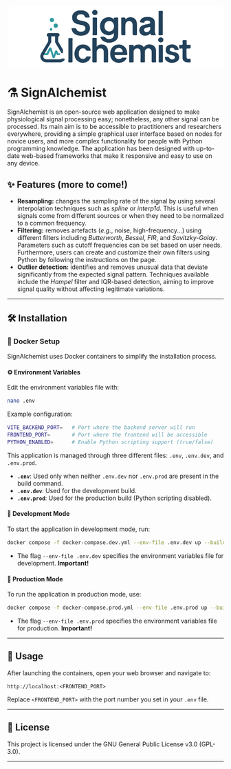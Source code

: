 
<p align="center" style="background-color: white; padding: 10px; border-radius: 15px;">
  <img src="SignAlchemist.png" alt="SignAlchemist" width="350" />
</p>

# ⚗️ SignAlchemist

SignAlchemist is an open-source web application designed to make physiological signal processing easy; nonetheless, any other signal can be processed.
Its main aim is to be accessible to practitioners and researchers everywhere, providing a simple graphical user interface based on nodes for novice users, and more complex functionality for people with Python programming knowledge.
The application has been designed with up-to-date web-based frameworks that make it responsive and easy to use on any device.

## ✨ Features (more to come!)

* **Resampling:** changes the sampling rate of the signal by using several interpolation techniques such as *spline* or *interp1d*. This is useful when signals come from different sources or when they need to be normalized to a common frequency.
* **Filtering:** removes artefacts (*e.g.*, noise, high-frequency...) using different filters including *Butterworth*, *Bessel*, *FIR*, and *Savitzky-Golay*. Parameters such as cutoff frequencies can be set based on user needs. Furthermore, users can create and customize their own filters using Python by following the instructions on the page.
* **Outlier detection:** identifies and removes unusual data that deviate significantly from the expected signal pattern. Techniques available include the *Hampel* filter and IQR-based detection, aiming to improve signal quality without affecting legitimate variations.

---

## 🛠️ Installation

### 🐳 Docker Setup

SignAlchemist uses Docker containers to simplify the installation process.

#### ⚙️ Environment Variables

Edit the environment variables file with:

```bash
nano .env
```

Example configuration:

```bash
VITE_BACKEND_PORT=   # Port where the backend server will run
FRONTEND_PORT=       # Port where the frontend will be accessible
PYTHON_ENABLED=      # Enable Python scripting support (true/false)
```

This application is managed through three different files: `.env`, `.env.dev`, and `.env.prod`.

* **`.env`**: Used only when neither `.env.dev` nor `.env.prod` are present in the build command.
* **`.env.dev`**: Used for the development build.
* **`.env.prod`**: Used for the production build (Python scripting disabled).

#### 🚧 Development Mode

To start the application in development mode, run:

```bash
docker compose -f docker-compose.dev.yml --env-file .env.dev up --build
```

* The flag `--env-file .env.dev` specifies the environment variables file for development. **Important!**

#### 🚀 Production Mode

To run the application in production mode, use:

```bash
docker compose -f docker-compose.prod.yml --env-file .env.prod up --build -d
```

* The flag `--env-file .env.prod` specifies the environment variables file for production. **Important!**

---

## 🚪 Usage

After launching the containers, open your web browser and navigate to:

```
http://localhost:<FRONTEND_PORT>
```

Replace `<FRONTEND_PORT>` with the port number you set in your `.env` file.

---

## 📄 License

This project is licensed under the GNU General Public License v3.0 (GPL-3.0).

---
